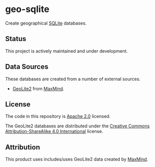 # geo-sqlite

Create geographical [SQLite](https://www.sqlite.org/) databases.

## Status

This project is actively maintained and under development.

## Data Sources

These databases are created from a number of external sources.

* [GeoLite2](https://dev.maxmind.com/geoip/geoip2/geolite2/) from [MaxMind](https://www.maxmind.com).

## License

The code in this repository is [Apache 2.0](LICENSE) licensed.

The GeoLite2 databases are distributed under the [Creative Commons Attribution-ShareAlike 4.0 International](http://creativecommons.org/licenses/by-sa/4.0/) license.

## Attribution

This product uses includes/uses GeoLite2 data created by [MaxMind](https://www.maxmind.com).
